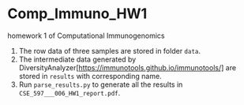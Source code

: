 # Comp_Immuno_HW1
homework 1 of Computational Immunogenomics

1. The row data of three samples are stored in folder ``data``.
2.  The intermediate data generated by DiversityAnalyzer[https://immunotools.github.io/immunotools/] are stored in ``results`` with corresponding name.
3. Run ``parse_results.py`` to generate all the results in ``CSE_597___006_HW1_report.pdf``. 
